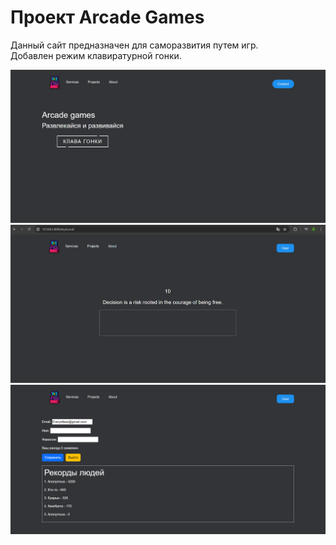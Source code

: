 # Проект Arcade Games

Данный сайт предназначен для саморазвития путем игр.
<br>Добавлен режим клавиратурной гонки.

![1.png](WebGameArcade/games/static/games/img/1.png)
![2.png](WebGameArcade/games/static/games/img/2.png)
![3.png](WebGameArcade/games/static/games/img/3.png)